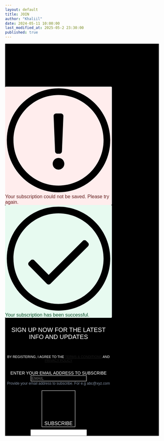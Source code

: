 ```yaml
---
layout: default
title: JOIN
author: "Khaliil"
date: 2024-05-11 10:00:00
last_modified_at: 2025-05-2 23:30:00
published: true
---
```



<div class="sib-form" style="text-align:center; background-color:#000;padding-top:140px;">
  <div id="sib-form-container" class="sib-form-container">
    <div id="error-message" class="sib-form-message-panel" style="font-size:16px; text-align:left; font-family:Helvetica, sans-serif; color:#661d1d; background-color:#ffeded; border-radius:3px; border-color:#ff4949;max-width:350px;">
      <div class="sib-form-message-panel__text sib-form-message-panel__text--center">
        <svg viewBox="0 0 512 512" class="sib-icon sib-notification__icon">
          <path d="M256 40c118.621 0 216 96.075 216 216 0 119.291-96.61 216-216 216-119.244 0-216-96.562-216-216 0-119.203 96.602-216 216-216m0-32C119.043 8 8 119.083 8 256c0 136.997 111.043 248 248 248s248-111.003 248-248C504 119.083 392.957 8 256 8zm-11.49 120h22.979c6.823 0 12.274 5.682 11.99 12.5l-7 168c-.268 6.428-5.556 11.5-11.99 11.5h-8.979c-6.433 0-11.722-5.073-11.99-11.5l-7-168c-.283-6.818 5.167-12.5 11.99-12.5zM256 340c-15.464 0-28 12.536-28 28s12.536 28 28 28 28-12.536 28-28-12.536-28-28-28z" />
        </svg>
        <span class="sib-form-message-panel__inner-text">
                          Your subscription could not be saved. Please try again.
                      </span>
      </div>
    </div>
    <div></div>
    <div id="success-message" class="sib-form-message-panel" style="font-size:16px; text-align:left; font-family:Helvetica, sans-serif; color:#085229; background-color:#e7faf0; border-radius:3px; border-color:#13ce66;max-width:350px;">
      <div class="sib-form-message-panel__text sib-form-message-panel__text--center">
        <svg viewBox="0 0 512 512" class="sib-icon sib-notification__icon">
          <path d="M256 8C119.033 8 8 119.033 8 256s111.033 248 248 248 248-111.033 248-248S392.967 8 256 8zm0 464c-118.664 0-216-96.055-216-216 0-118.663 96.055-216 216-216 118.664 0 216 96.055 216 216 0 118.663-96.055 216-216 216zm141.63-274.961L217.15 376.071c-4.705 4.667-12.303 4.637-16.97-.068l-85.878-86.572c-4.667-4.705-4.637-12.303.068-16.97l8.52-8.451c4.705-4.667 12.303-4.637 16.97.068l68.976 69.533 163.441-162.13c4.705-4.667 12.303-4.637 16.97.068l8.451 8.52c4.668 4.705 4.637 12.303-.068 16.97z" />
        </svg>
        <span class="sib-form-message-panel__inner-text">
                          Your subscription has been successful.
                      </span>
      </div>
    </div>
    <div></div>
    <div id="sib-container" class="sib-container--medium sib-container--vertical" style="text-align:center; background-color:rgba(0,0,0,1); max-width:350px; border-width:0px; border-color:#C0CCD9; border-style:solid; direction:ltr">
      <form id="sib-form" method="POST" action="https://sibforms.com/serve/MUIFAOzJQzWPuS6mtam2dw9w2nIPrGUmAD8yCEfXx82DPEfMFh28Ba4REA5en-dfPIiPuqITvhH8783yOs63-a6HLrYueKLF2pECTWOfZCDkeFBSq6glIEu9Gafxty7CUEQQMkFST9x7NqOrS373o6OJasocHvetCM1j2NM5oy4pOS-oh3FMaaVtE4TwiB8HWiJLrHCJTCelGtlX" data-type="subscription">
        <div style="padding: 8px 0;">
            <div class="sib-form-block" style="font-size:20px; text-align:center; font-family:'BB Manual Mono Regular', Arial, sans-serif; font-weight:100; color:#fff; background-color:transparent;">
                <p>SIGN UP NOW FOR THE LATEST INFO AND UPDATES</p>
          </div>
        </div>
        <div style="padding: 8px 0;">
            <div class="sib-form-block" style="font-size:11px; text-align:center; font-family:'BB Manual Mono Regular', Arial, sans-serif; color:#fff; background-color:transparent;">            <div class="sib-text-form-block">
              <p>BY REGISTERING, I AGREE TO THE <a href="https://khaliil.com/terms-conditions" target="_blank">TERMS &amp; CONDITIONS</a> AND <a href="https://khaliil.com/privacy-policy" target="_blank">PRIVACY POLICY</a></p>
            </div>
          </div>
        </div>
        <div style="padding: 8px 0;">
          <div class="sib-input sib-form-block">
            <div class="form__entry entry_block">
              <div class="form__label-row ">
                <label class="entry__label" style="text-align:left; font-family:'BB Manual Mono Regular', Arial, sans-serif; font-size:14px; font-weight:300; color:#fff; text-transform:uppercase; margin-top:40px;" for="EMAIL" data-required="*">Enter your email address to subscribe</label>
                <div class="entry__field" style="background-color:#000; border-radius:0;border:none;outline: none;">
                    <input class="input" style="color:#fff; font-family:'BB Manual Mono Regular', Arial, sans-serif; background:#000; border:1px solid #fff; outline:none; border-radius:0;" type="text" id="EMAIL" name="EMAIL" autocomplete="off" placeholder="EMAIL" data-required="true" required />
                </div>
              </div>
              <label class="entry__error entry__error--primary" style="font-size:16px; font-family:'BB Manual Mono Regular', Arial, sans-serif; text-align:left; color:#661d1d; background-color:#ffeded; border-radius:3px; border-color:#ff4949;"></label>
              <label class="entry__specification" style="font-size:12px; text-align:left; font-family:Helvetica, sans-serif; color:#8390A4; text-align:left">
                Provide your email address to subscribe. For e.g abc@xyz.com
              </label>
            </div>
          </div>
        </div>
        <div style="padding: 8px 0;">
          <div class="sib-form-block" style="text-align: center">
            <button class="sib-form-block__button sib-form-block__button-with-loader" style="font-size:16px; touch-action:manipulation; font-family:'BB Manual Mono Regular', Arial, sans-serif; text-align:center; color:#fff; background:transparent; border:1px solid #fff; border-radius:0; font-weight:300;" form="sib-form" type="submit">              <svg class="icon clickable__icon progress-indicator__icon sib-hide-loader-icon" viewBox="0 0 512 512">
                <path d="M460.116 373.846l-20.823-12.022c-5.541-3.199-7.54-10.159-4.663-15.874 30.137-59.886 28.343-131.652-5.386-189.946-33.641-58.394-94.896-95.833-161.827-99.676C261.028 55.961 256 50.751 256 44.352V20.309c0-6.904 5.808-12.337 12.703-11.982 83.556 4.306 160.163 50.864 202.11 123.677 42.063 72.696 44.079 162.316 6.031 236.832-3.14 6.148-10.75 8.461-16.728 5.01z" />
              </svg>
              SUBSCRIBE
            </button>
          </div>
        </div>
        <input type="text" name="email_address_check" value="" class="input--hidden">
        <input type="hidden" name="locale" value="en">
      </form>
    </div>
  </div>
</div>